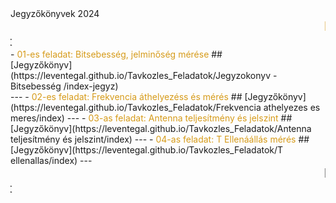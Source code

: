 <link rel="stylesheet" href="style.css">
<div class="kozepre">Jegyzőkönyvek 2024 </div>
<marquee class="rainbow-text" behavior="scroll" direction="left" style="color: #d69b1a; font-size: 20px;">
Miskolci SZC Kandó Kálmán Informatikai Technikum / 13.E osztály.
</marquee>
<marquee class="rainbow-text" behavior="scroll" direction="right" style="rainbow: #d69b1a; font-size: 20px;">
Gál Levente Máté / 1-es Csoport
</marquee>
- <span style="color: #d69b1a;">01-es feladat: Bitsebesség, jelminőség mérése</span>
## <div class="linkek">[Jegyzőkönyv](https://leventegal.github.io/Tavkozles_Feladatok/Jegyzokonyv - Bitsebesség /index-jegyz)</div>
---
- <span style="color: #d69b1a;">02-es feladat: Frekvencia áthelyezéss és mérés</span>
## [Jegyzőkönyv](https://leventegal.github.io/Tavkozles_Feladatok/Frekvencia athelyezes es meres/index)
---
- <span style="color: #d69b1a;">03-as feladat: Antenna teljesítmény és jelszint</span>
## [Jegyzőkönyv](https://leventegal.github.io/Tavkozles_Feladatok/Antenna teljesítmény és jelszint/index)
---
- <span style="color: #d69b1a;">04-as feladat: T Ellenáállás mérés</span>
## [Jegyzőkönyv](https://leventegal.github.io/Tavkozles_Feladatok/T ellenallas/index)
---
<marquee class="rainbow-text" behavior="scroll" direction="left" style="rainbow: #d69b1a; font-size: 20px;">
Miskolci SZC Kandó Kálmán Informatikai Technikum / 13.E osztály.
</marquee>
<marquee class="rainbow-text" behavior="scroll" direction="right" style="rainbow: #d69b1a; font-size: 20px;">
Gál Levente Máté / 1-es Csoport
</marquee>


